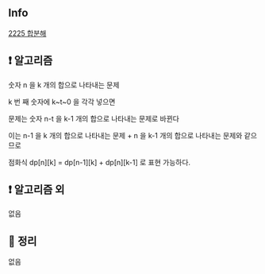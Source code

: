 ## Info

<a href="https://www.acmicpc.net/problem/2225" rel="nofollow">2225 합분해</a>


## ❗ 알고리즘

숫자 n 을 k 개의 합으로 나타내는 문제

k 번 째 숫자에 k~t~0 을 각각 넣으면  

문제는 숫자 n-t 을 k-1 개의 합으로 나타내는 문제로 바뀐다  

이는 n-1 을 k 개의 합으로 나타내는 문제 + n 을 k-1 개의 합으로 나타내는 문제와 같으므로    

점화식 dp[n][k] = dp[n-1][k] + dp[n][k-1] 로 표현 가능하다.  


## ❗ 알고리즘 외

없음

## 🙂 정리

없음